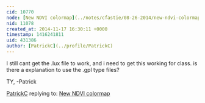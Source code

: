 ```yaml
---
cid: 10770
node: [New NDVI colormap](../notes/cfastie/08-26-2014/new-ndvi-colormap)
nid: 11078
created_at: 2014-11-17 16:30:11 +0000
timestamp: 1416241811
uid: 431386
author: [PatrickC](../profile/PatrickC)
---
```


I still cant get the .lux file to work, and i need to get this working for class.
is there a explanation to use the .gpl type files?

TY,
-Patrick

[PatrickC](../profile/PatrickC) replying to: [New NDVI colormap](../notes/cfastie/08-26-2014/new-ndvi-colormap)

